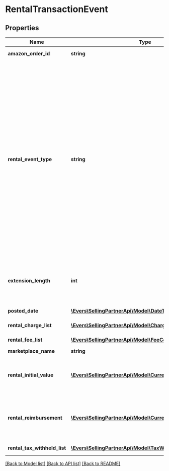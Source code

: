 # RentalTransactionEvent

## Properties
Name | Type | Description | Notes
------------ | ------------- | ------------- | -------------
**amazon_order_id** | **string** | An Amazon-defined identifier for an order. | [optional] 
**rental_event_type** | **string** | The type of rental event.  Possible values:  * RentalCustomerPayment-Buyout - Transaction type that represents when the customer wants to buy out a rented item.  * RentalCustomerPayment-Extension - Transaction type that represents when the customer wants to extend the rental period.  * RentalCustomerRefund-Buyout - Transaction type that represents when the customer requests a refund for the buyout of the rented item.  * RentalCustomerRefund-Extension - Transaction type that represents when the customer requests a refund over the extension on the rented item.  * RentalHandlingFee - Transaction type that represents the fee that Amazon charges sellers who rent through Amazon.  * RentalChargeFailureReimbursement - Transaction type that represents when Amazon sends money to the seller to compensate for a failed charge.  * RentalLostItemReimbursement - Transaction type that represents when Amazon sends money to the seller to compensate for a lost item. | [optional] 
**extension_length** | **int** | The number of days that the buyer extended an already rented item. This value is only returned for RentalCustomerPayment-Extension and RentalCustomerRefund-Extension events. | [optional] 
**posted_date** | [**\Evers\SellingPartnerApi\Model\\DateTime**](\DateTime.md) | The date and time when the financial event was posted. | [optional] 
**rental_charge_list** | [**\Evers\SellingPartnerApi\Model\ChargeComponentList**](ChargeComponentList.md) | A list of charges associated with the rental event. | [optional] 
**rental_fee_list** | [**\Evers\SellingPartnerApi\Model\FeeComponentList**](FeeComponentList.md) | A list of fees associated with the rental event. | [optional] 
**marketplace_name** | **string** | The name of the marketplace. | [optional] 
**rental_initial_value** | [**\Evers\SellingPartnerApi\Model\Currency**](Currency.md) | The amount of money the customer originally paid to rent the item. This value is only returned for RentalChargeFailureReimbursement and RentalLostItemReimbursement events. | [optional] 
**rental_reimbursement** | [**\Evers\SellingPartnerApi\Model\Currency**](Currency.md) | The amount of money Amazon sends the seller to compensate for a lost item or a failed charge. This value is only returned for RentalChargeFailureReimbursement and RentalLostItemReimbursement events. | [optional] 
**rental_tax_withheld_list** | [**\Evers\SellingPartnerApi\Model\TaxWithheldComponentList**](TaxWithheldComponentList.md) | A list of taxes withheld information for a rental item. | [optional] 

[[Back to Model list]](../README.md#documentation-for-models) [[Back to API list]](../README.md#documentation-for-api-endpoints) [[Back to README]](../README.md)


